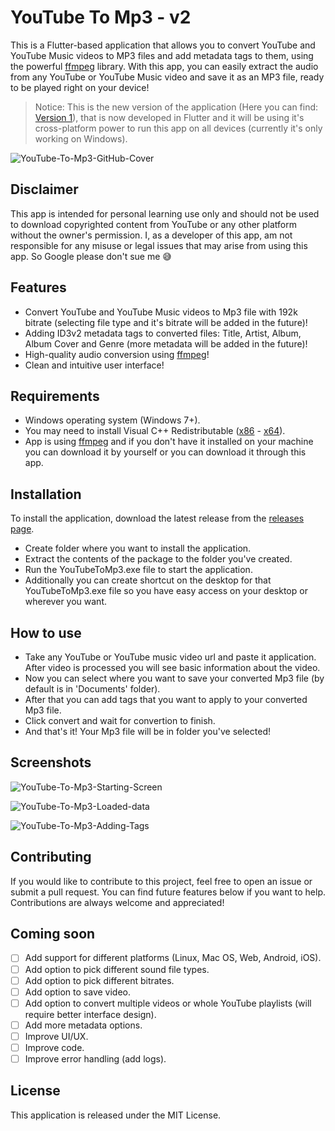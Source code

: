 # YouTube To Mp3 - v2

This is a Flutter-based application that allows you to convert YouTube and YouTube Music videos to MP3 files and add metadata tags to them, using the powerful [ffmpeg](https://ffmpeg.org/) library. With this app, you can easily extract the audio from any YouTube or YouTube Music video and save it as an MP3 file, ready to be played right on your device!

>Notice: This is the new version of the application (Here you can find: [Version 1](https://github.com/Hazaaa/Youtube-To-Mp3)), that is now developed in Flutter and it will be using it's cross-platform power to run this app on all devices (currently it's only working on Windows).

![YouTube-To-Mp3-GitHub-Cover](https://user-images.githubusercontent.com/36667491/224852054-1fbc9e7b-d128-4473-ad35-dfdc35e0a200.gif)

## Disclaimer

This app is intended for personal learning use only and should not be used to download copyrighted content from YouTube or any other platform without the owner's permission. I, as a developer of this app, am not responsible for any misuse or legal issues that may arise from using this app. So Google please don't sue me 😅

## Features

- Convert YouTube and YouTube Music videos to Mp3 file with 192k bitrate (selecting file type and it's bitrate will be added in the future)!
- Adding ID3v2 metadata tags to converted files: Title, Artist, Album, Album Cover and Genre (more metadata will be added in the future)!
- High-quality audio conversion using [ffmpeg](https://ffmpeg.org/)!
- Clean and intuitive user interface!

## Requirements

- Windows operating system (Windows 7+).
- You may need to install Visual C++ Redistributable ([x86](https://aka.ms/vs/17/release/vc_redist.x86.exe) - [x64](https://aka.ms/vs/17/release/vc_redist.x64.exe)).
- App is using [ffmpeg](https://ffmpeg.org/) and if you don't have it installed on your machine you can download it by yourself or you can download it through this app.

## Installation

To install the application, download the latest release from the [releases page](https://github.com/Hazaaa/YouTube-To-Mp3-v2/releases).

- Create folder where you want to install the application.
- Extract the contents of the package to the folder you've created.
- Run the YouTubeToMp3.exe file to start the application.
- Additionally you can create shortcut on the desktop for that YouTubeToMp3.exe file so you have easy access on your desktop or wherever you want.

## How to use
- Take any YouTube or YouTube music video url and paste it application. After video is processed you will see basic information about the video.
- Now you can select where you want to save your converted Mp3 file (by default is in 'Documents' folder).
- After that you can add tags that you want to apply to your converted Mp3 file.
- Click convert and wait for convertion to finish.
- And that's it! Your Mp3 file will be in folder you've selected!

## Screenshots
![YouTube-To-Mp3-Starting-Screen](https://user-images.githubusercontent.com/36667491/224854361-d0374c90-4b82-4d84-9484-3934fc199d5c.png)

![YouTube-To-Mp3-Loaded-data](https://user-images.githubusercontent.com/36667491/224854409-89983c8a-3d82-4167-b44a-552f607029e3.png)

![YouTube-To-Mp3-Adding-Tags](https://user-images.githubusercontent.com/36667491/224854804-1a2c951e-c852-4643-afac-0d3534955a27.png)

## Contributing

If you would like to contribute to this project, feel free to open an issue or submit a pull request. You can find future features below if you want to help. Contributions are always welcome and appreciated!

## Coming soon
- [ ]  Add support for different platforms (Linux, Mac OS, Web, Android, iOS).
- [ ]  Add option to pick different sound file types.
- [ ]  Add option to pick different bitrates.
- [ ]  Add option to save video.
- [ ]  Add option to convert multiple videos or whole YouTube playlists (will require better interface design).
- [ ]  Add more metadata options.
- [ ]  Improve UI/UX.
- [ ]  Improve code.
- [ ]  Improve error handling (add logs).

## License

This application is released under the MIT License.
